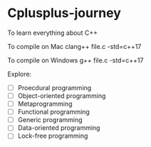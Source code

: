 # Cplusplus-journey
To learn everything about C++

To compile on Mac
clang++ file.c -std=c++17

To compile on Windows
g++ file.c -std=c++17

Explore:
- [ ] Proecdural programming
- [ ] Object-oriented programming
- [ ] Metaprogramming
- [ ] Functional programming
- [ ] Generic programming
- [ ] Data-oriented programming
- [ ] Lock-free programming